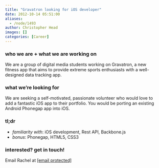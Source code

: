 ```yaml
---
title: "Gravatron looking for iOS developer"
date: 2012-10-14 05:51:00
aliases:
  - /node/1493
author: Christopher Head
images: []
categories: [Career]
---
```


### who we are + what we are working on

We are a group of digital media students working on Gravatron, a new fitness app that aims to provide extreme sports enthusiasts with a well-designed data tracking app.

### what we’re looking for

We are seeking a self-motivated, passionate volunteer who would love to add a fantastic iOS app to their portfolio. You would be porting an existing Android Phonegap app into iOS.

### tl;dr

*   _familiarity with_: iOS development, Rest API, Backbone.js
*   _bonus_: Phonegap, HTML5, CSS3

### interested? get in touch!

Email Rachel at [\[email protected\]](/cdn-cgi/l/email-protection#95e7f4f6fdf0f9cae1f0fad5f2fbe2f6bbf6f4)

